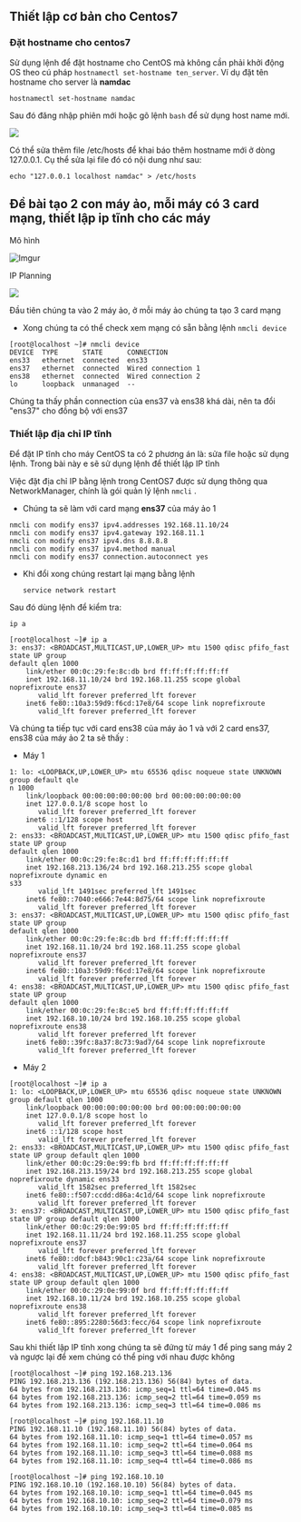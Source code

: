 ## Thiết lập cơ bản cho Centos7
### Đặt hostname cho centos7
Sử dụng lệnh để đặt hostname cho CentOS mà không cần phải khởi động OS theo cú pháp `hostnamectl set-hostname ten_server`. Ví dụ đặt tên hostname cho server là **namdac**

`hostnamectl set-hostname namdac`

Sau đó đăng nhập phiên mới hoặc gõ lệnh `bash` để sử dụng host name mới.

<img src="https://imgur.com/seIwPGC.png">

Có thể sửa thêm file /etc/hosts để khai báo thêm hostname mới ở dòng 127.0.0.1. Cụ thể sửa lại file đó có nội dung như sau:

`echo "127.0.0.1 localhost namdac" > /etc/hosts`

## Đề bài tạo 2 con máy ảo, mỗi máy có 3 card mạng, thiết lập ip tĩnh cho các máy

Mô hình 

![Imgur](https://i.imgur.com/lL5GgaP.png)

IP Planning

<img src="https://imgur.com/RhZhKSQ.png">

Đầu tiên chúng ta vào 2 máy ảo, ở mỗi máy ảo chúng ta tạo 3 card mạng
 * Xong chúng ta có thể check xem mạng có sẵn bằng lệnh `nmcli device`
 
```
[root@localhost ~]# nmcli device
DEVICE  TYPE      STATE      CONNECTION
ens33   ethernet  connected  ens33
ens37   ethernet  connected  Wired connection 1
ens38   ethernet  connected  Wired connection 2
lo      loopback  unmanaged  --
```

Chúng ta thấy phần connection của ens37 và ens38 khá dài, nên ta đổi "ens37" cho đồng bộ với ens37

### Thiết lập địa chỉ IP tĩnh 
Để đặt IP tĩnh cho máy CentOS ta có 2 phương án là: sửa file hoặc sử dụng lệnh. Trong bài này e sẽ sử dụng lệnh để thiết lập IP tĩnh

Việc đặt địa chỉ IP bằng lệnh trong CentOS7 được sử dụng thông qua NetworkManager, chính là gói quản lý lệnh `nmcli` .
 * Chúng ta sẽ làm với card mạng **ens37** của máy ảo 1

```
nmcli con modify ens37 ipv4.addresses 192.168.11.10/24
nmcli con modify ens37 ipv4.gateway 192.168.11.1
nmcli con modify ens37 ipv4.dns 8.8.8.8
nmcli con modify ens37 ipv4.method manual
nmcli con modify ens37 connection.autoconnect yes
```

 * Khi đổi xong chúng restart lại mạng bằng lệnh 

   `service network restart`

Sau đó dùng lệnh để kiểm tra:
  
   `ip a` 
```
[root@localhost ~]# ip a
3: ens37: <BROADCAST,MULTICAST,UP,LOWER_UP> mtu 1500 qdisc pfifo_fast state UP group                                                                                                    default qlen 1000
    link/ether 00:0c:29:fe:8c:db brd ff:ff:ff:ff:ff:ff
    inet 192.168.11.10/24 brd 192.168.11.255 scope global noprefixroute ens37
       valid_lft forever preferred_lft forever
    inet6 fe80::10a3:59d9:f6cd:17e8/64 scope link noprefixroute
       valid_lft forever preferred_lft forever
```

Và chúng ta tiếp tục với card ens38 của máy ảo 1 và với 2 card ens37, ens38 của máy ảo 2 ta sẽ thấy : 

 * Máy 1
```
1: lo: <LOOPBACK,UP,LOWER_UP> mtu 65536 qdisc noqueue state UNKNOWN group default qle                                                                                                    n 1000
    link/loopback 00:00:00:00:00:00 brd 00:00:00:00:00:00
    inet 127.0.0.1/8 scope host lo
       valid_lft forever preferred_lft forever
    inet6 ::1/128 scope host
       valid_lft forever preferred_lft forever
2: ens33: <BROADCAST,MULTICAST,UP,LOWER_UP> mtu 1500 qdisc pfifo_fast state UP group                                                                                                     default qlen 1000
    link/ether 00:0c:29:fe:8c:d1 brd ff:ff:ff:ff:ff:ff
    inet 192.168.213.136/24 brd 192.168.213.255 scope global noprefixroute dynamic en                                                                                                    s33
       valid_lft 1491sec preferred_lft 1491sec
    inet6 fe80::7040:e666:7e44:8d75/64 scope link noprefixroute
       valid_lft forever preferred_lft forever
3: ens37: <BROADCAST,MULTICAST,UP,LOWER_UP> mtu 1500 qdisc pfifo_fast state UP group                                                                                                     default qlen 1000
    link/ether 00:0c:29:fe:8c:db brd ff:ff:ff:ff:ff:ff
    inet 192.168.11.10/24 brd 192.168.11.255 scope global noprefixroute ens37
       valid_lft forever preferred_lft forever
    inet6 fe80::10a3:59d9:f6cd:17e8/64 scope link noprefixroute
       valid_lft forever preferred_lft forever
4: ens38: <BROADCAST,MULTICAST,UP,LOWER_UP> mtu 1500 qdisc pfifo_fast state UP group                                                                                                     default qlen 1000
    link/ether 00:0c:29:fe:8c:e5 brd ff:ff:ff:ff:ff:ff
    inet 192.168.10.10/24 brd 192.168.10.255 scope global noprefixroute ens38
       valid_lft forever preferred_lft forever
    inet6 fe80::39fc:8a37:8c73:9ad7/64 scope link noprefixroute
       valid_lft forever preferred_lft forever
```

 * Máy 2
```
[root@localhost ~]# ip a
1: lo: <LOOPBACK,UP,LOWER_UP> mtu 65536 qdisc noqueue state UNKNOWN group default qlen 1000
    link/loopback 00:00:00:00:00:00 brd 00:00:00:00:00:00
    inet 127.0.0.1/8 scope host lo
       valid_lft forever preferred_lft forever
    inet6 ::1/128 scope host
       valid_lft forever preferred_lft forever
2: ens33: <BROADCAST,MULTICAST,UP,LOWER_UP> mtu 1500 qdisc pfifo_fast state UP group default qlen 1000
    link/ether 00:0c:29:0e:99:fb brd ff:ff:ff:ff:ff:ff
    inet 192.168.213.159/24 brd 192.168.213.255 scope global noprefixroute dynamic ens33
       valid_lft 1582sec preferred_lft 1582sec
    inet6 fe80::f507:ccdd:d86a:4c1d/64 scope link noprefixroute
       valid_lft forever preferred_lft forever
3: ens37: <BROADCAST,MULTICAST,UP,LOWER_UP> mtu 1500 qdisc pfifo_fast state UP group default qlen 1000
    link/ether 00:0c:29:0e:99:05 brd ff:ff:ff:ff:ff:ff
    inet 192.168.11.11/24 brd 192.168.11.255 scope global noprefixroute ens37
       valid_lft forever preferred_lft forever
    inet6 fe80::d0cf:b843:90c1:c23a/64 scope link noprefixroute
       valid_lft forever preferred_lft forever
4: ens38: <BROADCAST,MULTICAST,UP,LOWER_UP> mtu 1500 qdisc pfifo_fast state UP group default qlen 1000
    link/ether 00:0c:29:0e:99:0f brd ff:ff:ff:ff:ff:ff
    inet 192.168.10.11/24 brd 192.168.10.255 scope global noprefixroute ens38
       valid_lft forever preferred_lft forever
    inet6 fe80::895:2280:56d3:fecc/64 scope link noprefixroute
       valid_lft forever preferred_lft forever
```

Sau khi thiết lập IP tĩnh xong chúng ta sẽ đứng từ máy 1 để ping sang máy 2 và ngược lại để xem chúng có thể ping với nhau được không

```
[root@localhost ~]# ping 192.168.213.136
PING 192.168.213.136 (192.168.213.136) 56(84) bytes of data.
64 bytes from 192.168.213.136: icmp_seq=1 ttl=64 time=0.045 ms
64 bytes from 192.168.213.136: icmp_seq=2 ttl=64 time=0.059 ms
64 bytes from 192.168.213.136: icmp_seq=3 ttl=64 time=0.086 ms
```

```
[root@localhost ~]# ping 192.168.11.10
PING 192.168.11.10 (192.168.11.10) 56(84) bytes of data.
64 bytes from 192.168.11.10: icmp_seq=1 ttl=64 time=0.057 ms
64 bytes from 192.168.11.10: icmp_seq=2 ttl=64 time=0.064 ms
64 bytes from 192.168.11.10: icmp_seq=3 ttl=64 time=0.088 ms
64 bytes from 192.168.11.10: icmp_seq=4 ttl=64 time=0.086 ms
```

```
[root@localhost ~]# ping 192.168.10.10
PING 192.168.10.10 (192.168.10.10) 56(84) bytes of data.
64 bytes from 192.168.10.10: icmp_seq=1 ttl=64 time=0.045 ms
64 bytes from 192.168.10.10: icmp_seq=2 ttl=64 time=0.079 ms
64 bytes from 192.168.10.10: icmp_seq=3 ttl=64 time=0.085 ms
```
